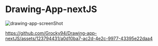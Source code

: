 # Drawing-App-nextJS
 ![drawing-app-screenShot](https://github.com/Grocky94/Drawing-app-nextJS/assets/123794431/08167f61-a96c-4cdc-8f5d-2b49a0b29df7)




https://github.com/Grocky94/Drawing-app-nextJS/assets/123794431/a0d10ba7-ac2d-4e2c-9977-43395e22daa4

